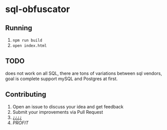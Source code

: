 # sql-obfuscator

## Running
1. `npm run build`
1. `open index.html`

## TODO
does not work on all SQL, there are tons of variations between sql vendors,
goal is complete support mySQL and Postgres at first.

## Contributing
1. Open an issue to discuss your idea and get feedback
1. Submit your improvements via Pull Request
1. ¿¿¿¿
1. *PROFIT*